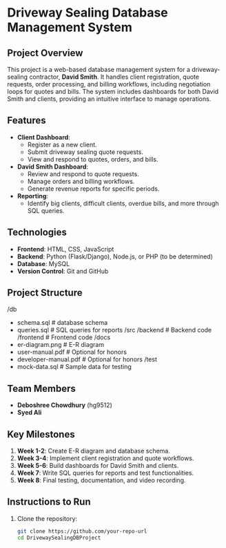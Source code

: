 # Driveway Sealing Database Management System

## Project Overview
This project is a web-based database management system for a driveway-sealing contractor, **David Smith**. It handles client registration, quote requests, order processing, and billing workflows, including negotiation loops for quotes and bills. The system includes dashboards for both David Smith and clients, providing an intuitive interface to manage operations.

## Features
- **Client Dashboard**:
  - Register as a new client.
  - Submit driveway sealing quote requests.
  - View and respond to quotes, orders, and bills.
- **David Smith Dashboard**:
  - Review and respond to quote requests.
  - Manage orders and billing workflows.
  - Generate revenue reports for specific periods.
- **Reporting**:
  - Identify big clients, difficult clients, overdue bills, and more through SQL queries.

## Technologies
- **Frontend**: HTML, CSS, JavaScript
- **Backend**: Python (Flask/Django), Node.js, or PHP (to be determined)
- **Database**: MySQL
- **Version Control**: Git and GitHub

## Project Structure
/db
   - schema.sql        #  database schema
   - queries.sql       # SQL queries for reports
/src
   /backend            # Backend code
   /frontend           # Frontend code
/docs
   - er-diagram.png    # E-R diagram
   - user-manual.pdf   # Optional for honors
   - developer-manual.pdf # Optional for honors
/test
   - mock-data.sql     # Sample data for testing

## Team Members
- **Deboshree Chowdhury** (hg9512)
- **Syed Ali** 

## Key Milestones
1. **Week 1-2**: Create E-R diagram and database schema.
2. **Week 3-4**: Implement client registration and quote workflows.
3. **Week 5-6**: Build dashboards for David Smith and clients.
4. **Week 7**: Write SQL queries for reports and test functionalities.
5. **Week 8**: Final testing, documentation, and video recording.

## Instructions to Run
1. Clone the repository:
   ```bash
   git clone https://github.com/your-repo-url
   cd DrivewaySealingDBProject


